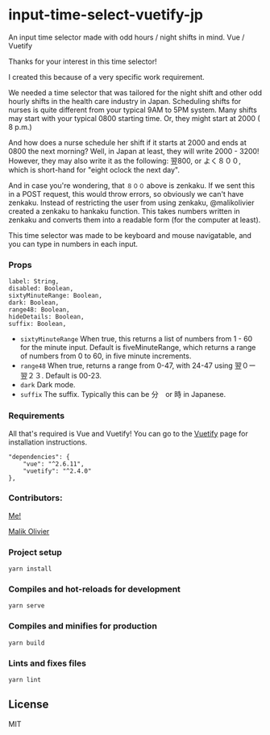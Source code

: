 # input-time-select-vuetify-jp
An input time selector made with odd hours / night shifts in mind. Vue / Vuetify

Thanks for your interest in this time selector!

I created this because of a very specific work requirement.

We needed a time selector that was tailored for the night shift and other odd hourly shifts
in the health care industry in Japan.
Scheduling shifts for nurses is quite different from your typical 9AM to 5PM system.
Many shifts may start with your typical 0800 starting time. Or, they might start at 2000 ( 8 p.m.)

And how does a nurse schedule her shift if it starts at 2000 and ends at 0800 the next morning?
Well, in Japan at least, they will write 2000 - 3200!
However, they may also write it as the following: 翌800, or よく８００, which is short-hand for
"eight oclock the next day".

And in case you're wondering, that `８００` above is zenkaku. If we sent this in a POST request, this would throw errors, so obviously we can't have zenkaku. Instead of restricting the user from using zenkaku, @malikolivier created a zenkaku to hankaku function. This takes numbers written in zenkaku and converts them into a readable form (for the computer at least).

This time selector was made to be keyboard and mouse navigatable, and you can type in numbers in each input.

### Props
```
label: String,
disabled: Boolean,
sixtyMinuteRange: Boolean,
dark: Boolean,
range48: Boolean,
hideDetails: Boolean,
suffix: Boolean,
```
- `sixtyMinuteRange` When true, this returns a list of numbers from 1 - 60 for the minute input. Default is fiveMinuteRange, which returns a range of numbers from 0 to 60, in five minute increments.
- `range48` When true, returns a range from 0-47, with 24-47 using 翌０ー翌２３. Default is 00-23.
- `dark` Dark mode.
- `suffix` The suffix. Typically this can be 分　or 時 in Japanese.


### Requirements
All that's required is Vue and Vuetify! You can go to the [Vuetify] page for installation instructions.

```
"dependencies": {
    "vue": "^2.6.11",
    "vuetify": "^2.4.0"
},
 ```

### Contributors:

[Me!]

[Malik Olivier]


### Project setup
```
yarn install
```

### Compiles and hot-reloads for development
```
yarn serve
```

### Compiles and minifies for production
```
yarn build
```

### Lints and fixes files
```
yarn lint
```

## License

MIT



 [Vuetify]: <https://vuetifyjs.com/en/>
 [Malik Olivier]: <https://github.com/malikolivier>
 [Me!]: <https://github.com/Torgian>
